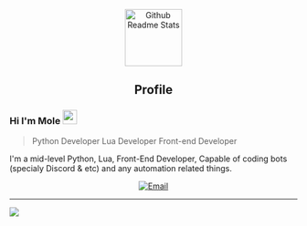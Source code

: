 <p align="center">
 <img width="100px" src="https://icon-library.com/images/moon-icon-png/moon-icon-png-4.jpg" align="center" alt="Github Readme Stats" />
 <h2 align="center">Profile</h2>
</p>

### Hi I'm Mole <img width="25px" src="https://icon-library.com/images/moon-icon-png/moon-icon-png-4.jpg" alt="moon"/>
> Python Developer
> Lua Developer
> Front-end Developer

<div>
 <p>
I'm a mid-level Python, Lua, Front-End Developer, Capable of coding bots (specialy Discord & etc) and any automation related things.
</p>
</div>

<p align="center">
<a href="mailto:mg236094@gmail.com"><img alt="Email" src="https://img.shields.io/badge/Email-mg236094%40gmail.com-blue"></a>
</p>


<hr>
<img src="https://64.media.tumblr.com/6c4f7db076098982a4ce262d0252031c/1faab7080893d854-a0/s540x810/b34d90651a5501006fd9e3936b9af136b08ed24a.gifv"/>
